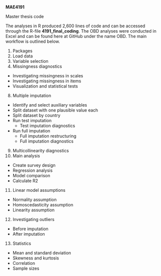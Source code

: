 **MAE4191**

Master thesis code

The analyses in R produced 2,600 lines of code and can be accessed through the R-file **4191_final_coding**. The OBD analyses were conducted in Excel and can be found here at GitHub under the name OBD. The main workflow is outlined below.

1.  Packages
2.  Load data
3.  Variable selection
4.  Missingness diagnostics
- Investigating missingness in scales
- Investigating missingness in items
- Visualization and statistical tests
8.  Multiple imputation
- Identify and select auxiliary variables
- Split dataset with one plausible value each
- Split dataset by country
- Run test imputation
  - Test imputation diagnostics
- Run full imputation
  - Full imputation restructuring
  - Full imputation diagnostics
9.  Multicollinearity diagnostics
10. Main analysis
- Create survey design
- Regression analysis
- Model comparison
- Calculate R2
11. Linear model assumptions
- Normality assumption
- Homoscedasticity assumption
- Linearity assumption
12. Investigating outliers
- Before imputation
- After imputation
13. Statistics
- Mean and standard deviation
- Skewness and kurtosis
- Correlation
- Sample sizes
